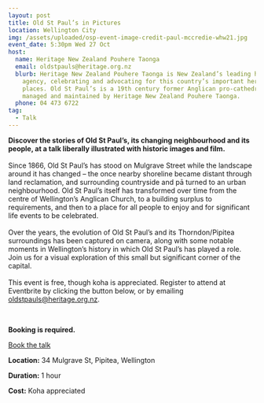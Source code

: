 ```yaml
---
layout: post
title: Old St Paul’s in Pictures
location: Wellington City
img: /assets/uploaded/osp-event-image-credit-paul-mccredie-whw21.jpg
event_date: 5:30pm Wed 27 Oct
host:
  name: Heritage New Zealand Pouhere Taonga
  email: oldstpauls@heritage.org.nz
  blurb: Heritage New Zealand Pouhere Taonga is New Zealand’s leading heritage
    agency, celebrating and advocating for this country’s important heritage
    places. Old St Paul’s is a 19th century former Anglican pro-cathedral,
    managed and maintained by Heritage New Zealand Pouhere Taonga.
  phone: 04 473 6722
tag:
  - Talk
---
```

**Discover the stories of Old St Paul’s, its changing neighbourhood and its people, at a talk liberally illustrated with historic images and film.**\
\
Since 1866, Old St Paul’s has stood on Mulgrave Street while the landscape around it has changed – the once nearby shoreline became distant through land reclamation, and surrounding countryside and pā turned to an urban neighbourhood. Old St Paul’s itself has transformed over time from the centre of Wellington’s Anglican Church, to a building surplus to requirements, and then to a place for all people to enjoy and for significant life events to be celebrated.\
\
Over the years, the evolution of Old St Paul’s and its Thorndon/Pipitea surroundings has been captured on camera, along with some notable moments in Wellington’s history in which Old St Paul’s has played a role. Join us for a visual exploration of this small but significant corner of the capital.\
\
This event is free, though koha is appreciated. Register to attend at Eventbrite by clicking the button below, or by emailing oldstpauls@heritage.org.nz.

<br>

**Booking is required.** 

<a href="https://www.eventbrite.co.nz/e/164777348485" class="button">Book the talk</a>

**Location:** 34 Mulgrave St, Pipitea, Wellington

**Duration:** 1 hour

**Cost:** Koha appreciated